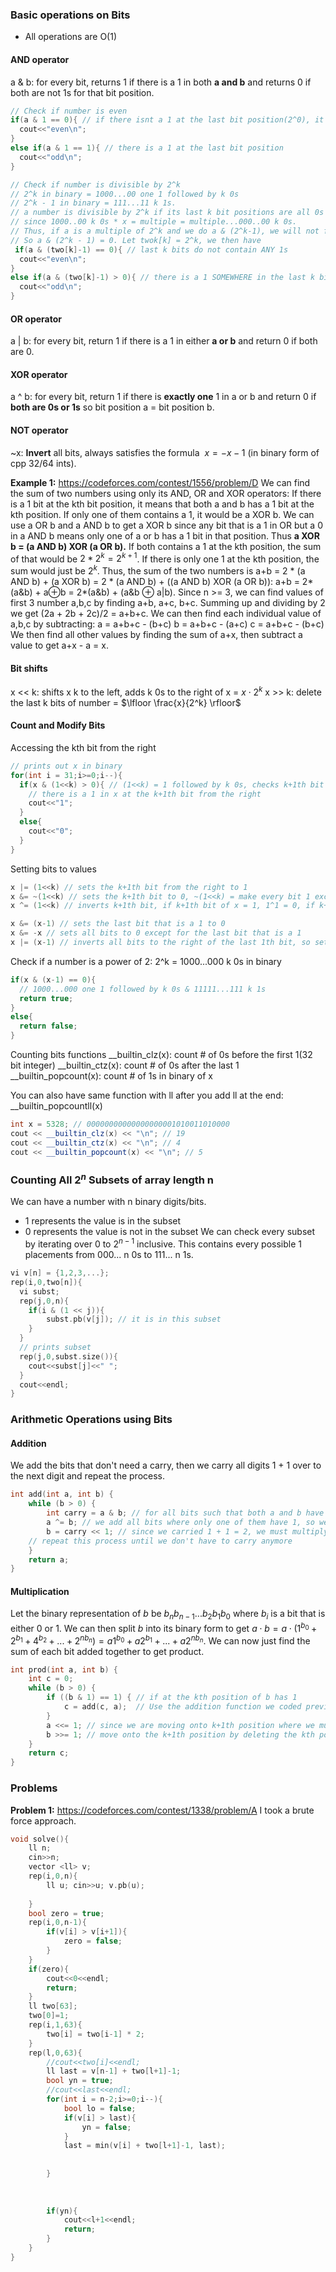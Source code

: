 ### Basic operations on Bits
- All operations are O(1)
#### AND operator
a & b: for every bit, returns 1 if there is a 1 in both **a and b** and returns 0 if both are not 1s for that bit position.
```cpp
// Check if number is even
if(a & 1 == 0){ // if there isnt a 1 at the last bit position(2^0), it must be even.
  cout<<"even\n";
}
else if(a & 1 == 1){ // there is a 1 at the last bit position
  cout<<"odd\n";
}

// Check if number is divisible by 2^k
// 2^k in binary = 1000...00 one 1 followed by k 0s
// 2^k - 1 in binary = 111...11 k 1s.
// a number is divisible by 2^k if its last k bit positions are all 0s
// since 1000..00 k 0s * x = multiple = multiple...000..00 k 0s.
// Thus, if a is a multiple of 2^k and we do a & (2^k-1), we will not find any 1s in the last k bits.
// So a & (2^k - 1) = 0. Let twok[k] = 2^k, we then have
 if(a & (two[k]-1) == 0){ // last k bits do not contain ANY 1s
  cout<<"even\n";
}
else if(a & (two[k]-1) > 0){ // there is a 1 SOMEWHERE in the last k bits
  cout<<"odd\n";
}
```
#### OR operator
a | b: for every bit, return 1 if there is a 1 in either **a or b** and return 0 if both are 0.

#### XOR operator
a ^ b: for every bit, return 1 if there is **exactly one** 1 in a or b and return 0 if **both are 0s or 1s**
so bit position a = bit position b. 

#### NOT operator
~x: **Invert** all bits, always satisfies the formula $~x = -x-1$ (in binary form of cpp 32/64 ints).

**Example 1:** https://codeforces.com/contest/1556/problem/D
We can find the sum of two numbers using only its AND, OR and XOR operators:
If there is a 1 bit at the kth bit position, it means that both a and b has a 1 bit at the kth position.
If only one of them contains a 1, it would be a XOR b. We can use a OR b and a AND b to get a XOR b since any bit that is a 1 in OR but a 0 in a AND b means only one of a or b has a 1 bit in that position. Thus **a XOR b = (a AND b) XOR (a OR b).**
If both contains a 1 at the kth position, the sum of that would be $2 * 2^k = 2^{k+1}$. If there is only one 1 at the kth position, the sum would just be $2^k$. 
Thus, the sum of the two numbers is a+b = 2 * (a AND b) + (a XOR b) = 2 * (a AND b) + ((a AND b) XOR (a OR b)): a+b = 2*(a&b) + a⊕b = 2*(a&b) + (a&b ⊕ a|b).
Since n >= 3, we can find values of first 3 number a,b,c by finding a+b, a+c, b+c.
Summing up and dividing by 2 we get (2a + 2b + 2c)/2 = a+b+c. 
We can then find each individual value of a,b,c by subtracting:
a = a+b+c - (b+c)
b = a+b+c - (a+c)
c = a+b+c - (b+c)
We then find all other values by finding the sum of a+x, then subtract a value to get a+x - a = x.

#### Bit shifts
x << k: shifts x k to the left, adds k 0s to the right of x = $x \cdot 2^k$
x >> k: delete the last k bits of number = $\lfloor \frac{x}{2^k} \rfloor$

#### Count and Modify Bits
Accessing the kth bit from the right
```cpp
// prints out x in binary
for(int i = 31;i>=0;i--){
  if(x & (1<<k) > 0){ // (1<<k) = 1 followed by k 0s, checks k+1th bit
    // there is a 1 in x at the k+1th bit from the right
    cout<<"1";
  }
  else{
    cout<<"0";
  }
}
```
Setting bits to values
```cpp
x |= (1<<k) // sets the k+1th bit from the right to 1
x &= ~(1<<k) // sets the k+1th bit to 0, ~(1<<k) = make every bit 1 except for k+1th bit = 111...011111...
x ^= (1<<k) // inverts k+1th bit, if k+1th bit of x = 1, 1^1 = 0, if k+1th bit = 0, 0^1 = 1

x &= (x-1) // sets the last bit that is a 1 to 0
x &= -x // sets all bits to 0 except for the last bit that is a 1
x |= (x-1) // inverts all bits to the right of the last 1th bit, so setting them all to 1
```
Check if a number is a power of 2: 2^k = 1000...000 k 0s in binary
```cpp
if(x & (x-1) == 0){
  // 1000...000 one 1 followed by k 0s & 11111...111 k 1s
  return true;
}
else{
  return false;
}
```
Counting bits functions
__builtin_clz(x): count # of 0s before the first 1(32 bit integer)
__builtin_ctz(x): count # of 0s after the last 1
__builtin_popcount(x): count # of 1s in binary of x

You can also have same function with ll after you add ll at the end: __builtin_popcountll(x)
```cpp
int x = 5328; // 00000000000000000001010011010000
cout << __builtin_clz(x) << "\n"; // 19
cout << __builtin_ctz(x) << "\n"; // 4
cout << __builtin_popcount(x) << "\n"; // 5
```
### Counting All $2^n$ Subsets of array length n
We can have a number with n binary digits/bits. 
- 1 represents the value is in the subset
- 0 represents the value is not in the subset
We can check every subset by iterating over 0 to $2^{n-1}$ inclusive.
This contains every possible 1 placements from 000... n 0s to 111... n 1s.
```cpp
vi v[n] = {1,2,3,...};
rep(i,0,two[n]){
  vi subst;
  rep(j,0,n){
    if(i & (1 << j)){
        subst.pb(v[j]); // it is in this subset
    }
  }
  // prints subset
  rep(j,0,subst.size()){
    cout<<subst[j]<<" ";
  }
  cout<<endl;
}
```
### Arithmetic Operations using Bits
#### Addition
We add the bits that don't need a carry, then we carry all digits 1 + 1 over to the next digit and repeat the process.
```cpp
int add(int a, int b) {
	while (b > 0) {
		int carry = a & b; // for all bits such that both a and b have 1, we must carry it over
		a ^= b; // we add all bits where only one of them have 1, so we dont carry
		b = carry << 1; // since we carried 1 + 1 = 2, we must multiply by 2
    // repeat this process until we don't have to carry anymore
	}
	return a;
}
```

#### Multiplication
Let the binary representation of $b$ be $b_nb_{n-1}...b_2b_1b_0$ where $b_i$ is a bit that is either 0 or 1. We can then split $b$ into its binary form to get $a \cdot b = a \cdot (1^{b_0} + 2^{b_1} + 4^{b_2} + ... + 2^{nb_n}) = a1^{b_0} + a2^{b_1} + ... + a2^{nb_n}.$ We can now just find the sum of each bit added together to get product.
```cpp
int prod(int a, int b) {
	int c = 0;
	while (b > 0) {
		if ((b & 1) == 1) { // if at the kth position of b has 1
			c = add(c, a);  // Use the addition function we coded previously
		}
		a <<= 1; // since we are moving onto k+1th position where we multiply a * 2^{k+1}, we must multiply a by 2
		b >>= 1; // move onto the k+1th position by deleting the kth position
	}
	return c;
}
```


### Problems
**Problem 1:** https://codeforces.com/contest/1338/problem/A
I took a brute force approach.
```cpp
void solve(){
    ll n;
    cin>>n;
    vector <ll> v;
    rep(i,0,n){
        ll u; cin>>u; v.pb(u);
        
    }
    bool zero = true;
    rep(i,0,n-1){
        if(v[i] > v[i+1]){
            zero = false;
        }
    }
    if(zero){
        cout<<0<<endl;
        return;
    }
    ll two[63];
    two[0]=1;
    rep(i,1,63){
        two[i] = two[i-1] * 2;
    }
    rep(l,0,63){
        //cout<<two[i]<<endl;
        ll last = v[n-1] + two[l+1]-1;
        bool yn = true;
        //cout<<last<<endl;
        for(int i = n-2;i>=0;i--){
            bool lo = false;
            if(v[i] > last){
                yn = false;
            }
            last = min(v[i] + two[l+1]-1, last);
            
            
        }
       
        
        
        if(yn){
            cout<<l+1<<endl;
            return;
        }
    }
}
```
